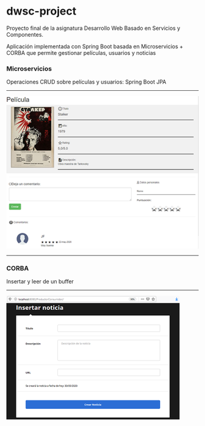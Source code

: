 # dwsc-project
Proyecto final de la asignatura Desarrollo Web Basado en Servicios y Componentes.

Aplicación implementada con Spring Boot basada en Microservicios + CORBA que permite gestionar películas, usuarios y noticias

### Microservicios
Operaciones CRUD sobre películas y usuarios: Spring Boot JPA
- - -
![img1](./images/image1.png?raw=true)
- - -
### CORBA
Insertar y leer de un buffer  
- - -
![img2](./images/image2.png?raw=true)
